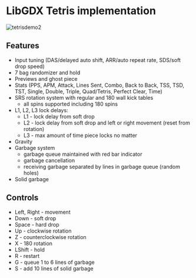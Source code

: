 
# LibGDX Tetris implementation  
  ![tetrisdemo2](https://user-images.githubusercontent.com/29984767/83883575-a6074b80-a711-11ea-82df-0debf6c10189.gif)

## Features  
- Input tuning (DAS/delayed auto shift, ARR/auto repeat rate, SDS/soft drop speed)  
- 7 bag randomizer and hold  
- Previews and ghost piece  
- Stats (PPS, APM, Attack, Lines Sent, Combo, Back to Back, TSS, TSD, TST, Single, Double, Triple, Quad/Tetris, Perfect Clear, Time)
- SRS rotation system with regular and 180 wall kick tables
	- all spins supported including 180 spins
- L1, L2, L3 lock delays:
	- L1 - lock delay from soft drop
	- L2 - lock delay from soft drop and left or right movement (reset from rotation)
	- L3 - max amount of time piece locks no matter
- Gravity 
- Garbage system
	- garbage queue maintained with red bar indicator 
	- garbage cancellation
	- receiving garbage separated by lines in garbage queue (random holes)
- Solid garbage

## Controls
- Left, Right - movement
- Down - soft drop
- Space - hard drop
- Up - clockwise rotation
- Z - counterclockwise rotation
- X - 180 rotation
- LShift - hold
- R - restart
- G - queue 1 to 6 lines of garbage
- S - add 10 lines of solid garbage
